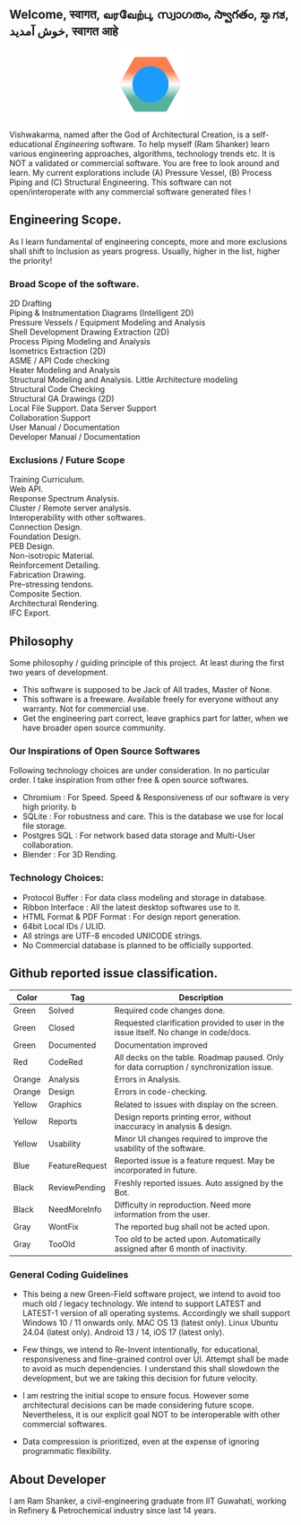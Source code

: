 ## Welcome, स्वागत, வரவேற்பு, സ്വാഗതം, స్వాగతం, ಸ್ವಾಗತ, خوش آمدید, स्वागत आहे 

<div style="text-align: center;">
<img src="code-core/logo.svg"  style="width: 128px; height: auto;" 
    alt="Official LOGO of Mission Vishwakarma. © 2024, Ram Shanker" />
</div>

Vishwakarma, named after the God of Architectural Creation, is a self-educational *Engineering* software. To help myself (Ram Shanker) learn various engineering approaches, algorithms, technology trends etc. It is NOT a validated or commercial software. You are free to look around and learn. My current explorations include (A) Pressure Vessel, (B) Process Piping and (C) Structural Engineering. This software can not open/interoperate with any commercial software generated files !


## Engineering Scope. 
As I learn fundamental of engineering concepts, more and more exclusions shall shift to Inclusion as years progress. Usually, higher in the list, higher the priority!

### Broad Scope of the software.
2D Drafting  
Piping & Instrumentation Diagrams (Intelligent 2D)  
Pressure Vessels / Equipment Modeling and Analysis  
Shell Development Drawing Extraction (2D)  
Process Piping Modeling and Analysis  
Isometrics Extraction (2D)  
ASME / API Code checking  
Heater Modeling and Analysis  
Structural Modeling and Analysis. Little Architecture modeling  
Structural Code Checking  
Structural GA Drawings (2D)  
Local File Support. Data Server Support  
Collaboration Support   
User Manual / Documentation  
Developer Manual / Documentation  

### Exclusions  / Future Scope
Training Curriculum.  
Web API.  
Response Spectrum Analysis.  
Cluster / Remote server analysis.  
Interoperability with other softwares.  
Connection Design.  
Foundation Design.  
PEB Design.  
Non-isotropic Material.  
Reinforcement Detailing.  
Fabrication Drawing.  
Pre-stressing tendons.  
Composite Section.  
Architectural Rendering.  
IFC Export. 

## Philosophy
Some philosophy / guiding principle of this project. At least during the first two years of development.  
* This software is supposed to be Jack of All trades, Master of None.  
* This software is a freeware. Available freely for everyone without any warranty. Not for commercial use.  
* Get the engineering part correct, leave graphics part for latter, when we have broader open source community.  

### Our Inspirations of Open Source Softwares

Following technology choices are under consideration. In no particular order. I take inspiration from other free & open source softwares.  

* Chromium : For Speed. Speed & Responsiveness of our software is very high priority. b  
* SQLite : For robustness and care. This is the database we use for local file storage.
* Postgres SQL : For network based data storage and Multi-User collaboration.  
* Blender : For 3D Rending.  

  
### Technology Choices:
* Protocol Buffer : For data class modeling and storage in database.  
* Ribbon Interface : All the latest desktop softwares use to it.   
* HTML Format & PDF Format : For design report generation.  
* 64bit Local IDs / ULID.  
* All strings are UTF-8 encoded UNICODE strings.  
* No Commercial database is planned to be officially supported.  

## Github reported issue classification.
| Color  | Tag        | Description|
| ------ | ---------- | ---------------------- |
| Green  | Solved     | Required code changes done.|
| Green  | Closed     | Requested clarification provided to user in the issue itself. No change in code/docs. |
| Green  | Documented | Documentation improved |
| Red    | CodeRed   | All decks on the  table. Roadmap paused. Only for data corruption / synchronization issue. |
| Orange | Analysis   | Errors in Analysis. |
| Orange | Design     | Errors in code-checking. |
| Yellow | Graphics | Related to issues with display on the screen. |
| Yellow | Reports  | Design reports printing error, without inaccuracy in analysis & design. |
| Yellow | Usability| Minor UI changes required to improve the usability of the software. |
| Blue   | FeatureRequest| Reported issue is a feature  request. May be incorporated in future.|
| Black  | ReviewPending | Freshly reported issues. Auto assigned by the Bot.|
| Black  | NeedMoreInfo  | Difficulty in reproduction. Need more information from the user. |
| Gray   | WontFix | The reported bug shall not be acted upon. |
| Gray   | TooOld  | Too old to be acted upon. Automatically assigned after 6 month of inactivity. |

### General Coding Guidelines
* This being a new Green-Field software project, we intend to avoid too much old / legacy technology. We intend to support LATEST and LATEST-1 version of all operating systems. Accordingly we shall support Windows 10 / 11 onwards only. MAC OS 13 (latest only). Linux Ubuntu 24.04 (latest only). Android 13 / 14, iOS 17 (latest only).  

* Few things, we intend to Re-Invent intentionally, for educational, responsiveness and fine-grained control over UI. Attempt shall be made to avoid as much dependencies. I understand this shall slowdown the development, but we are taking this decision for future velocity.  

* I am restring the initial scope to ensure focus. However some architectural decisions can be made considering future scope. Nevertheless, it is our explicit goal NOT to be interoperable with other commercial softwares.  

* Data compression is prioritized, even at the expense of ignoring programmatic flexibility. 

## About Developer 
I am Ram Shanker, a civil-engineering graduate from IIT Guwahati, working in Refinery & Petrochemical industry since last 14 years.
